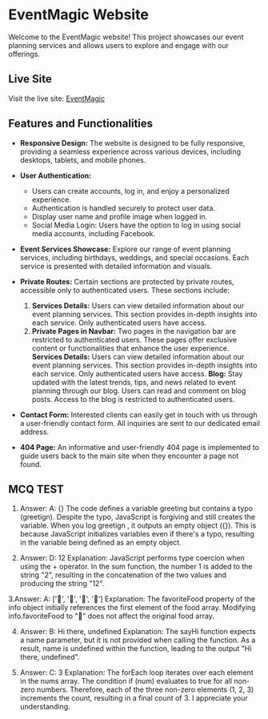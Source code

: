 # EventMagic Website

Welcome to the EventMagic website! This project showcases our event planning services and allows users to explore and engage with our offerings.

## Live Site

Visit the live site: [EventMagic](https://your-live-site-url.com)   

## Features and Functionalities

- **Responsive Design:** The website is designed to be fully responsive, providing a seamless experience across various devices, including desktops, tablets, and mobile phones.
- **User Authentication:**
  - Users can create accounts, log in, and enjoy a personalized experience.
  - Authentication is handled securely to protect user data.
  - Display user name and profile image when logged in.
  - Social Media Login: Users have the option to log in using social media accounts, including Facebook.
- **Event Services Showcase:** Explore our range of event planning services, including birthdays, weddings, and special occasions. Each service is presented with detailed information and visuals.

- **Private Routes:** Certain sections are protected by private routes, accessible only to authenticated users. These sections include:

  1. **Services Details:** Users can view detailed information about our event planning services. This section provides in-depth insights into each service. Only authenticated users have access.
  2. **Private Pages in Navbar:** Two pages in the navigation bar are restricted to authenticated users. These pages offer exclusive content or functionalities that enhance the user experience.
     **Services Details:** Users can view detailed information about our event planning services. This section provides in-depth insights into each service. Only authenticated users have access.
     **Blog:** Stay updated with the latest trends, tips, and news related to event planning through our blog. Users can read and comment on blog posts. Access to the blog is restricted to authenticated users.

- **Contact Form:** Interested clients can easily get in touch with us through a user-friendly contact form. All inquiries are sent to our dedicated email address.
- **404 Page:** An informative and user-friendly 404 page is implemented to guide users back to the main site when they encounter a page not found.




## MCQ TEST


1. Answer: A: {}
   The code defines a variable greeting but contains a typo (greetign). Despite the typo, JavaScript is forgiving and still creates the variable. When you log greetign , it outputs an empty object ({}). This is because JavaScript initializes variables even if there's a typo, resulting in the variable being defined as an empty object.

2. Answer: D: 12
   Explanation: JavaScript performs type coercion when using the + operator. In the sum function, the number 1 is added to the string "2", resulting in the concatenation of the two values and producing the string "12".

3.Answer: A: ['🍕', '🍫', '🥑', '🍔']
Explanation: The favoriteFood property of the info object initially references the first element of the food array. Modifying info.favoriteFood to "🍝" does not affect the original food array.

4. Answer: B: Hi there, undefined
   Explanation: The sayHi function expects a name parameter, but it is not provided when calling the function. As a result, name is undefined within the function, leading to the output "Hi there, undefined".

5. Answer: C: 3
   Explanation: The forEach loop iterates over each element in the nums array. The condition if (num) evaluates to true for all non-zero numbers. Therefore, each of the three non-zero elements (1, 2, 3) increments the count, resulting in a final count of 3. I appreciate your understanding.
